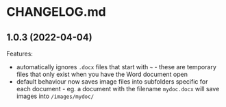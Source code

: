 # CHANGELOG.md

## 1.0.3 (2022-04-04)

Features:
  - automatically ignores `.docx` files that start with `~` - these are temporary files that only exist when you have the Word document open
  - default behaviour now saves image files into subfolders specific for each document - eg. a document with the filename `mydoc.docx` will save images into `/images/mydoc/`